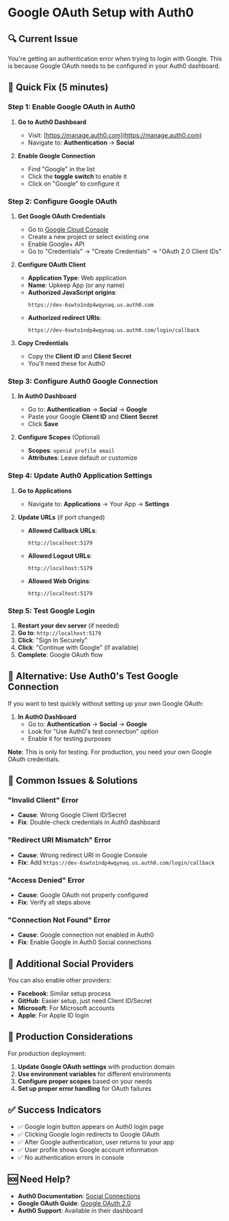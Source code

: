 # Google OAuth Setup with Auth0

## 🔍 Current Issue
You're getting an authentication error when trying to login with Google. This is because Google OAuth needs to be configured in your Auth0 dashboard.

## 🚀 Quick Fix (5 minutes)

### Step 1: Enable Google OAuth in Auth0

1. **Go to Auth0 Dashboard**
   - Visit: [https://manage.auth0.com](https://manage.auth0.com)
   - Navigate to: **Authentication** → **Social**

2. **Enable Google Connection**
   - Find "Google" in the list
   - Click the **toggle switch** to enable it
   - Click on "Google" to configure it

### Step 2: Configure Google OAuth

1. **Get Google OAuth Credentials**
   - Go to [Google Cloud Console](https://console.cloud.google.com)
   - Create a new project or select existing one
   - Enable Google+ API
   - Go to "Credentials" → "Create Credentials" → "OAuth 2.0 Client IDs"

2. **Configure OAuth Client**
   - **Application Type**: Web application
   - **Name**: Upkeep App (or any name)
   - **Authorized JavaScript origins**: 
     ```
     https://dev-6swto1ndp4wqynaq.us.auth0.com
     ```
   - **Authorized redirect URIs**:
     ```
     https://dev-6swto1ndp4wqynaq.us.auth0.com/login/callback
     ```

3. **Copy Credentials**
   - Copy the **Client ID** and **Client Secret**
   - You'll need these for Auth0

### Step 3: Configure Auth0 Google Connection

1. **In Auth0 Dashboard**
   - Go to: **Authentication** → **Social** → **Google**
   - Paste your Google **Client ID** and **Client Secret**
   - Click **Save**

2. **Configure Scopes** (Optional)
   - **Scopes**: `openid profile email`
   - **Attributes**: Leave default or customize

### Step 4: Update Auth0 Application Settings

1. **Go to Applications**
   - Navigate to: **Applications** → Your App → **Settings**

2. **Update URLs** (if port changed)
   - **Allowed Callback URLs**:
     ```
     http://localhost:5179
     ```
   - **Allowed Logout URLs**:
     ```
     http://localhost:5179
     ```
   - **Allowed Web Origins**:
     ```
     http://localhost:5179
     ```

### Step 5: Test Google Login

1. **Restart your dev server** (if needed)
2. **Go to**: `http://localhost:5179`
3. **Click**: "Sign In Securely"
4. **Click**: "Continue with Google" (if available)
5. **Complete**: Google OAuth flow

## 🔧 Alternative: Use Auth0's Test Google Connection

If you want to test quickly without setting up your own Google OAuth:

1. **In Auth0 Dashboard**
   - Go to: **Authentication** → **Social** → **Google**
   - Look for "Use Auth0's test connection" option
   - Enable it for testing purposes

**Note**: This is only for testing. For production, you need your own Google OAuth credentials.

## 🚨 Common Issues & Solutions

### "Invalid Client" Error
- **Cause**: Wrong Google Client ID/Secret
- **Fix**: Double-check credentials in Auth0 dashboard

### "Redirect URI Mismatch" Error
- **Cause**: Wrong redirect URI in Google Console
- **Fix**: Add `https://dev-6swto1ndp4wqynaq.us.auth0.com/login/callback`

### "Access Denied" Error
- **Cause**: Google OAuth not properly configured
- **Fix**: Verify all steps above

### "Connection Not Found" Error
- **Cause**: Google connection not enabled in Auth0
- **Fix**: Enable Google in Auth0 Social connections

## 📱 Additional Social Providers

You can also enable other providers:
- **Facebook**: Similar setup process
- **GitHub**: Easier setup, just need Client ID/Secret
- **Microsoft**: For Microsoft accounts
- **Apple**: For Apple ID login

## 🎯 Production Considerations

For production deployment:
1. **Update Google OAuth settings** with production domain
2. **Use environment variables** for different environments
3. **Configure proper scopes** based on your needs
4. **Set up proper error handling** for OAuth failures

## ✅ Success Indicators

- ✅ Google login button appears on Auth0 login page
- ✅ Clicking Google login redirects to Google OAuth
- ✅ After Google authentication, user returns to your app
- ✅ User profile shows Google account information
- ✅ No authentication errors in console

## 🆘 Need Help?

- **Auth0 Documentation**: [Social Connections](https://auth0.com/docs/connections/social)
- **Google OAuth Guide**: [Google OAuth 2.0](https://developers.google.com/identity/protocols/oauth2)
- **Auth0 Support**: Available in their dashboard
